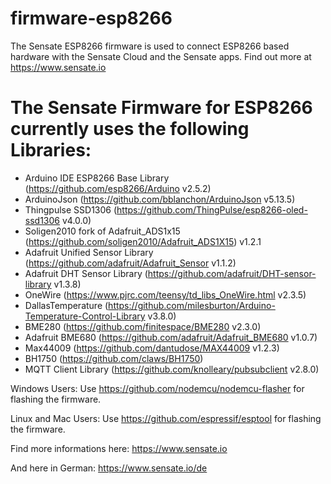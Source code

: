 # firmware-esp8266

The Sensate ESP8266 firmware is used to connect ESP8266 based hardware with the Sensate Cloud and the Sensate apps.
Find out more at https://www.sensate.io

# The Sensate Firmware for ESP8266 currently uses the following Libraries:

- Arduino IDE ESP8266 Base Library (https://github.com/esp8266/Arduino v2.5.2)
- ArduinoJson (https://github.com/bblanchon/ArduinoJson v5.13.5)
- Thingpulse SSD1306 (https://github.com/ThingPulse/esp8266-oled-ssd1306 v4.0.0)
- Soligen2010 fork of Adafruit_ADS1x15 (https://github.com/soligen2010/Adafruit_ADS1X15) v1.2.1
- Adafruit Unified Sensor Library (https://github.com/adafruit/Adafruit_Sensor v1.1.2)
- Adafruit DHT Sensor Library (https://github.com/adafruit/DHT-sensor-library v1.3.8)
- OneWire (https://www.pjrc.com/teensy/td_libs_OneWire.html v2.3.5)
- DallasTemperature (https://github.com/milesburton/Arduino-Temperature-Control-Library v3.8.0)
- BME280 (https://github.com/finitespace/BME280 v2.3.0)
- Adafruit BME680 (https://github.com/adafruit/Adafruit_BME680 v1.0.7)
- Max44009 (https://github.com/dantudose/MAX44009 v1.2.3)
- BH1750 (https://github.com/claws/BH1750)
- MQTT Client Library (https://github.com/knolleary/pubsubclient v2.8.0)

Windows Users:
Use https://github.com/nodemcu/nodemcu-flasher for flashing the firmware.

Linux and Mac Users:
Use https://github.com/espressif/esptool for flashing the firmware.

Find more informations here:
https://www.sensate.io

And here in German:
https://www.sensate.io/de
